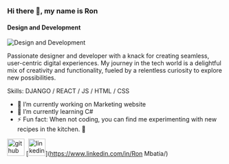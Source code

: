 ### Hi there 👋, my name is Ron
#### Design and Development
![Design and Development](https://arturssmirnovs.github.io/github-profile-readme-generator/images/banner.png)

Passionate designer and developer with a knack for creating seamless, user-centric digital experiences. My journey in the tech world is a delightful mix of creativity and functionality, fueled by a relentless curiosity to explore new possibilities.

Skills: DJANGO / REACT / JS / HTML / CSS

- 🔭 I’m currently working on Marketing website 
- 🌱 I’m currently learning C# 
- ⚡ Fun fact: When not coding, you can find me experimenting with new recipes in the kitchen. 🚀 


[<img src='https://cdn.jsdelivr.net/npm/simple-icons@3.0.1/icons/github.svg' alt='github' height='40'>](https://github.com/ronmerie)  [<img src='https://cdn.jsdelivr.net/npm/simple-icons@3.0.1/icons/linkedin.svg' alt='linkedin' height='40'>](https://www.linkedin.com/in/Ron Mbatia/)  
